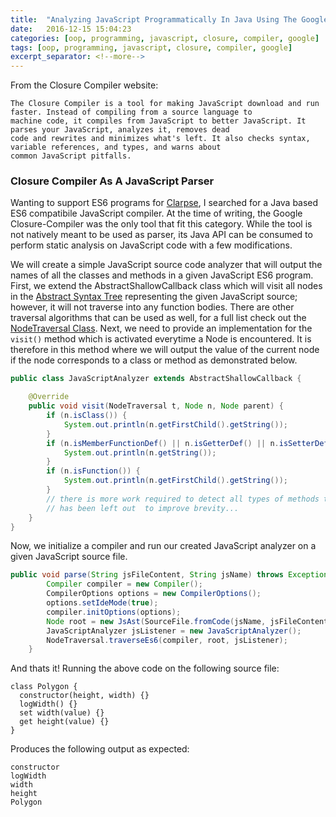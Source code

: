 ```yaml
---
title:  "Analyzing JavaScript Programmatically In Java Using The Google-Closure Compiler"
date:   2016-12-15 15:04:23
categories: [oop, programming, javascript, closure, compiler, google]
tags: [oop, programming, javascript, closure, compiler, google]
excerpt_separator: <!--more-->
---
```

From the Closure Compiler website:
```
The Closure Compiler is a tool for making JavaScript download and run faster. Instead of compiling from a source language to 
machine code, it compiles from JavaScript to better JavaScript. It parses your JavaScript, analyzes it, removes dead 
code and rewrites and minimizes what's left. It also checks syntax, variable references, and types, and warns about 
common JavaScript pitfalls.
```

### Closure Compiler As A JavaScript Parser

Wanting to support ES6 programs for [Clarpse](https://github.com/Zir0-93/clarpse/blob/master/README.md), I searched for a Java based ES6 compatibile JavaScript compiler.
At the time of writing, the Google Closure-Compiler was the only tool that fit this category. While the tool is not natively meant to be used
as parser, its Java API can be consumed to perform static analysis on JavaScript code with a few modifications.

We will create a simple JavaScript source code analyzer that will output the names of all the classes and methods in a given JavaScript ES6 program.
First, we extend the AbstractShallowCallback class which will visit all nodes in the [Abstract Syntax Tree](https://en.wikipedia.org/wiki/Abstract_syntax_tree)
representing the given JavaScript source; however, it will not traverse into any function bodies.
There are other traversal algorithms that can be used as well, for a full list check out the [NodeTraversal Class](https://github.com/google/closure-compiler/blob/master/src/com/google/javascript/jscomp/NodeTraversal.java).
Next, we need to provide an implementation for the ```visit()``` method which is activated everytime a Node is encountered. It is therefore in this method where we will output the value of the current node if the node corresponds
to a class or method as demonstrated below.

```java
public class JavaScriptAnalyzer extends AbstractShallowCallback {

    @Override
    public void visit(NodeTraversal t, Node n, Node parent) {
        if (n.isClass()) {
            System.out.println(n.getFirstChild().getString());
        }
        if (n.isMemberFunctionDef() || n.isGetterDef() || n.isSetterDef()) {
            System.out.println(n.getString());
        }
        if (n.isFunction()) {
            System.out.println(n.getFirstChild().getString());
        }
        // there is more work required to detect all types of methods that
        // has been left out  to improve brevity...
    }
}
```

Now, we initialize a compiler and run our created JavaScript analyzer on a given JavaScript source file.

```java
public void parse(String jsFileContent, String jsName) throws Exception {
        Compiler compiler = new Compiler();
        CompilerOptions options = new CompilerOptions();
        options.setIdeMode(true);
        compiler.initOptions(options);
        Node root = new JsAst(SourceFile.fromCode(jsName, jsFileContent)).getAstRoot(compiler);
        JavaScriptAnalyzer jsListener = new JavaScriptAnalyzer();
        NodeTraversal.traverseEs6(compiler, root, jsListener);
    }
```

And thats it! Running the above code on the following source file:

```
class Polygon {
  constructor(height, width) {}
  logWidth() {}
  set width(value) {}
  get height(value) {}
}
```

Produces the following output as expected:

```
constructor
logWidth
width
height
Polygon
```

